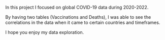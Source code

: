 In this project I focused on global COVID-19 data during 2020-2022. 

By having two tables (Vaccinations and Deaths), I was able to see the correlations in the data 
when it came to certain countries and timeframes. 

I hope you enjoy my data exploration.
